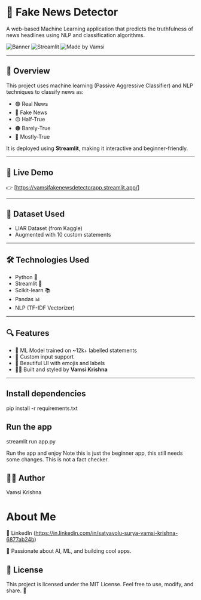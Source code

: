 # 📰 Fake News Detector

A web-based Machine Learning application that predicts the truthfulness of news headlines using NLP and classification algorithms.

![Banner](https://img.shields.io/badge/Project-FakeNewsDetector-blue?style=for-the-badge) ![Streamlit](https://img.shields.io/badge/Built%20with-Streamlit-orange?style=for-the-badge&logo=streamlit) ![Made by Vamsi](https://img.shields.io/badge/By-Vamsi%20Krishna-success?style=for-the-badge)

---

## 📌 Overview

This project uses machine learning (Passive Aggressive Classifier) and NLP techniques to classify news as:

- 🟢 Real News
- 🔴 Fake News
- 🟡 Half-True
- 🟠 Barely-True
- 🔵 Mostly-True

It is deployed using **Streamlit**, making it interactive and beginner-friendly.

---

## 🚀 Live Demo

👉 [https://vamsifakenewsdetectorapp.streamlit.app/]

---

## 🧠 Dataset Used

- LIAR Dataset (from Kaggle)
- Augmented with 10 custom statements

---

## 🛠️ Technologies Used

- Python 🐍
- Streamlit 🎯
- Scikit-learn 📚
- Pandas 📊
- NLP (TF-IDF Vectorizer)

---

## 🔍 Features

- 🧠 ML Model trained on ~12k+ labelled statements
- 📝 Custom input support
- 🎨 Beautiful UI with emojis and labels
- 👨‍💻 Built and styled by **Vamsi Krishna**

---

## Install dependencies
pip install -r requirements.txt

## Run the app
streamlit run app.py

Run the app and enjoy 
Note this is just the beginner app, this still needs some changes.
This is not a fact checker.

## 🧑‍💻 Author
Vamsi Krishna

#
# About Me
💼 LinkedIn (https://in.linkedin.com/in/satyavolu-surya-vamsi-krishna-6877ab24b)

🐍 Passionate about AI, ML, and building cool apps.

## 📃 License

This project is licensed under the MIT License.
Feel free to use, modify, and share. 💙





